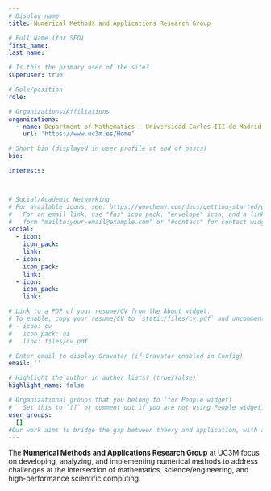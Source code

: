 ```yaml
---
# Display name
title: Numerical Methods and Applications Research Group

# Full Name (for SEO)
first_name: 
last_name: 

# Is this the primary user of the site?
superuser: true

# Role/position
role: 

# Organizations/Affiliations
organizations:
  - name: Department of Mathematics - Universidad Carlos III de Madrid
    url: 'https://www.uc3m.es/Home'

# Short bio (displayed in user profile at end of posts)
bio: 

interests: 



# Social/Academic Networking
# For available icons, see: https://wowchemy.com/docs/getting-started/page-builder/#icons
#   For an email link, use "fas" icon pack, "envelope" icon, and a link in the
#   form "mailto:your-email@example.com" or "#contact" for contact widget.
social:
  - icon: 
    icon_pack: 
    link: 
  - icon:
    icon_pack: 
    link: 
  - icon: 
    icon_pack: 
    link: 

# Link to a PDF of your resume/CV from the About widget.
# To enable, copy your resume/CV to `static/files/cv.pdf` and uncomment the lines below.
# - icon: cv
#   icon_pack: ai
#   link: files/cv.pdf

# Enter email to display Gravatar (if Gravatar enabled in Config)
email: ''

# Highlight the author in author lists? (true/false)
highlight_name: false

# Organizational groups that you belong to (for People widget)
#   Set this to `[]` or comment out if you are not using People widget.
user_groups:
  []
#Our work aims to bridge the gap between theory and application, with a practical emphasis on real-world problem-solving. 
---
```


The **Numerical Methods and Applications Research Group** at UC3M focus on developing, analyzing, and implementing numerical methods to address challenges at the intersection of mathematics, science/engineering, and high-performance scientific computing.  

